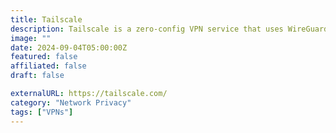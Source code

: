 ```yaml
---
title: Tailscale
description: Tailscale is a zero-config VPN service that uses WireGuard protocol for secure, low-latency connections.
image: ""
date: 2024-09-04T05:00:00Z
featured: false
affiliated: false
draft: false

externalURL: https://tailscale.com/
category: "Network Privacy"
tags: ["VPNs"]
---
```


